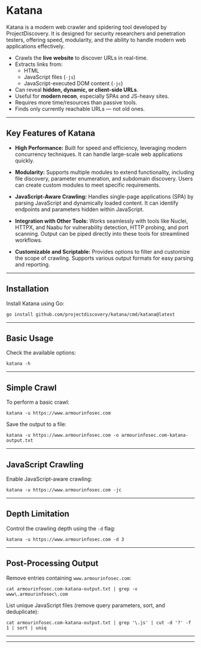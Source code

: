 # Katana

Katana is a modern web crawler and spidering tool developed by ProjectDiscovery. It is designed for security researchers and penetration testers, offering speed, modularity, and the ability to handle modern web applications effectively.
- Crawls the **live website** to discover URLs in real-time.
- Extracts links from:
    - HTML
    - JavaScript files (`-js`)
    - JavaScript-executed DOM content (`-jc`)
- Can reveal **hidden, dynamic, or client-side URLs**.
- Useful for **modern recon**, especially SPAs and JS-heavy sites.
- Requires more time/resources than passive tools.    
- Finds only currently reachable URLs — not old ones.

----
## Key Features of Katana

- **High Performance:** Built for speed and efficiency, leveraging modern concurrency techniques. It can handle large-scale web applications quickly.
    
- **Modularity:** Supports multiple modules to extend functionality, including file discovery, parameter enumeration, and subdomain discovery. Users can create custom modules to meet specific requirements.
    
- **JavaScript-Aware Crawling:** Handles single-page applications (SPA) by parsing JavaScript and dynamically loaded content. It can identify endpoints and parameters hidden within JavaScript.
    
- **Integration with Other Tools:** Works seamlessly with tools like Nuclei, HTTPX, and Naabu for vulnerability detection, HTTP probing, and port scanning. Output can be piped directly into these tools for streamlined workflows.
    
- **Customizable and Scriptable:** Provides options to filter and customize the scope of crawling. Supports various output formats for easy parsing and reporting.

----
## Installation

Install Katana using Go:

```
go install github.com/projectdiscovery/katana/cmd/katana@latest
```

----
## Basic Usage

Check the available options:

```
katana -h
```

----
## Simple Crawl

To perform a basic crawl:

```
katana -u https://www.armourinfosec.com
```

Save the output to a file:

```
katana -u https://www.armourinfosec.com -o armourinfosec.com-katana-output.txt
```

----
## JavaScript Crawling

Enable JavaScript-aware crawling:

```
katana -u https://www.armourinfosec.com -jc
```

----
## Depth Limitation

Control the crawling depth using the `-d` flag:

```
katana -u https://www.armourinfosec.com -d 3
```

----
## Post-Processing Output

Remove entries containing `www.armourinfosec.com`:

```
cat armourinfosec.com-katana-output.txt | grep -v www\.armourinfosec\.com
```

List unique JavaScript files (remove query parameters, sort, and deduplicate):

```
cat armourinfosec.com-katana-output.txt | grep '\.js' | cut -d '?' -f 1 | sort | uniq
```


---
---
